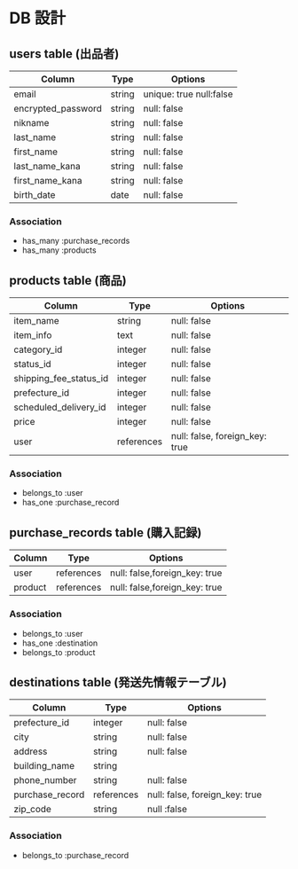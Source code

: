 # DB 設計

## users table (出品者)

| Column             | Type                |Options                    |
|--------------------|---------------------|---------------------------|
| email              | string              | unique: true  null:false  |
| encrypted_password | string              | null: false               |
| nikname            | string              | null: false               |
| last_name        | string              | null: false               |
| first_name         | string              | null: false               |
| last_name_kana   | string              | null: false               |
| first_name_kana    | string              | null: false               |
| birth_date         | date                | null: false               |

### Association

- has_many :purchase_records
- has_many :products

## products table (商品)

| Column                 | Type       | Options                         |
|------------------------|------------|---------------------------------|
| item_name              | string     | null: false                     |
| item_info              | text       | null: false                     |
| category_id            | integer    | null: false                     |
| status_id              | integer    | null: false                     |
| shipping_fee_status_id | integer    | null: false                     |
| prefecture_id          | integer    | null: false                     |
| scheduled_delivery_id  | integer    | null: false                     |
| price                  | integer    | null: false                     |
| user                   | references | null: false,  foreign_key: true |

### Association

- belongs_to :user 
- has_one :purchase_record



 ##  purchase_records table (購入記録) 

| Column      | Type       | Options                       |
|-------------|------------|-------------------------------|
| user        | references | null: false,foreign_key: true |
| product     | references | null: false,foreign_key: true |

### Association

- belongs_to :user
- has_one :destination
- belongs_to :product



## destinations table (発送先情報テーブル) 

|Column                       |Type         |Options                          |
|---------------------------- |-------------|---------------------------------|
| prefecture_id               | integer     | null: false                     |
| city                        | string      | null: false                     |
| address                     | string      | null: false                     |
| building_name               | string      |                                 |
| phone_number                | string      | null: false                     |
| purchase_record             | references  | null: false, foreign_key: true  |
| zip_code                    | string      | null :false                     |

### Association
- belongs_to :purchase_record
